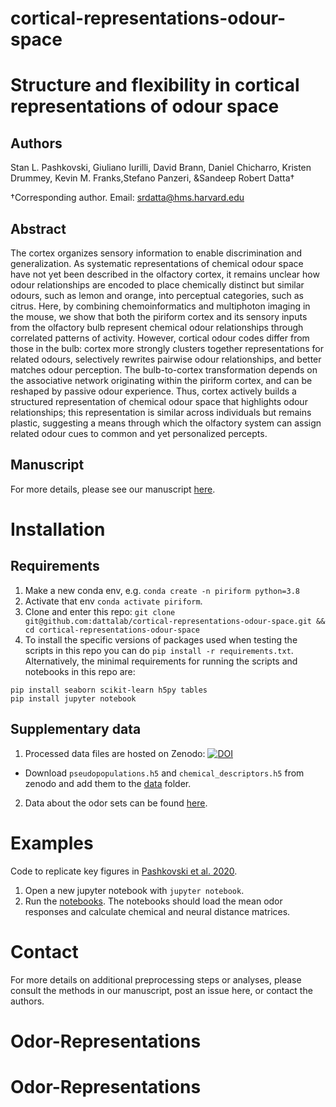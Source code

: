 # cortical-representations-odour-space

# Structure and flexibility in cortical representations of odour space 

## Authors
Stan L. Pashkovski, Giuliano Iurilli, David Brann, Daniel Chicharro, Kristen Drummey, Kevin M. Franks,Stefano Panzeri, &Sandeep Robert Datta†

†Corresponding author. Email: srdatta@hms.harvard.edu

## Abstract
The cortex organizes sensory information to enable discrimination and generalization. As systematic representations of chemical odour space have not yet been described in the olfactory cortex, it remains unclear how odour relationships are encoded to place chemically distinct but similar odours, such as lemon and orange, into perceptual categories, such as citrus. Here, by combining chemoinformatics and multiphoton imaging in the mouse, we show that both the piriform cortex and its sensory inputs from the olfactory bulb represent chemical odour relationships through correlated patterns of activity. However, cortical odour codes differ from those in the bulb: cortex more strongly clusters together representations for related odours, selectively rewrites pairwise odour relationships, and better matches odour perception. The bulb-to-cortex transformation depends on the associative network originating within the piriform cortex, and can be reshaped by passive odour experience. Thus, cortex actively builds a structured representation of chemical odour space that highlights odour relationships; this representation is similar across individuals but remains plastic, suggesting a means through which the olfactory system can assign related odour cues to common and yet personalized percepts.

## Manuscript

For more details, please see our manuscript [here](https://doi.org/10.1038/s41586-020-2451-1).

# Installation

## Requirements
1. Make a new conda env, e.g. `conda create -n piriform python=3.8`
2. Activate that env `conda activate piriform`.
3. Clone and enter this repo: `git clone git@github.com:dattalab/cortical-representations-odour-space.git && cd cortical-representations-odour-space`
4. To install the specific versions of packages used when testing the scripts in this repo you can do `pip install -r requirements.txt`. Alternatively, the minimal requirements for running the scripts and notebooks in this repo are:
```
pip install seaborn scikit-learn h5py tables
pip install jupyter notebook
```

## Supplementary data

1. Processed data files are hosted on Zenodo:
[![DOI](https://zenodo.org/badge/DOI/10.5281/zenodo.7754362.svg)](https://doi.org/10.5281/zenodo.7754362)

* Download `pseudopopulations.h5` and `chemical_descriptors.h5` from zenodo and add them to the [data](./data/) folder.

2. Data about the odor sets can be found [here](./data/odor_sets_with_cids.csv).

# Examples
Code to replicate key figures in [Pashkovski et al. 2020](https://doi.org/10.1038/s41586-020-2451-1). 

1. Open a new jupyter notebook with `jupyter notebook`.
2. Run the [notebooks](./notebooks). The notebooks should load the mean odor responses and calculate chemical and neural distance matrices.

# Contact
For more details on additional preprocessing steps or analyses, please consult the methods in our manuscript, post an issue here, or contact the authors.
# Odor-Representations
# Odor-Representations
